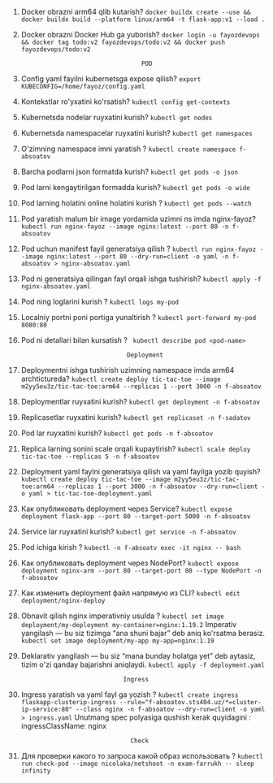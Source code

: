 
1) Docker obrazni arm64 qlib kutarish? ```docker buildx create --use && docker buildx build --platform linux/arm64 -t flask-app:v1 --load .```
2) Docker obrazni Docker Hub ga yuborish? ```docker login -u fayozdevops && docker tag todo:v2 fayozdevops/todo:v2 && docker push fayozdevops/todo:v2```
                                        
                                        
                                        POD


1) Config yaml fayilni kubernetsga expose qilish?  ```export KUBECONFIG=/home/fayoz/config.yaml```
2) Kontekstlar ro'yxatini ko'rsatish?  ```kubectl config get-contexts```
3) Kubernetsda nodelar ruyxatini kurish? ```kubectl get nodes```
4) Kubernetsda namespacelar ruyxatini kurish? ```kubectl get namespaces```
5) O'zimning namespace imni yaratish ? ```kubectl create namespace f-absoatov```
6) Barcha podlarni json formatda kurish? ```kubectl get pods -o json```
7) Pod larni kengaytirilgan formadda kurish? ```kubectl get pods -o wide```
8) Pod larning holatini online holatini kurish ? ```kubectl get pods --watch```
9) Pod yaratish malum bir image yordamida uzimni ns imda nginx-fayoz?  ```kubectl run nginx-fayoz --image nginx:latest --port 80 -n f-absoatov```
10) Pod uchun manifest fayil generatsiya qilish ? ```kubectl run nginx-fayoz --image nginx:latest --port 80 --dry-run=client -o yaml -n f-absoatov > nginx-absoatov.yaml```
11) Pod ni generatsiya qilingan fayl orqali ishga tushirish? ```kubectl apply -f nginx-absoatov.yaml```
12) Pod ning loglarini kurish ? ``` kubectl logs my-pod ```
13) Localniy portni poni portiga yunaltirish ? ``` kubectl port-forward my-pod 8080:80 ```
14) Pod ni detallari bilan kursatish ? ``` kubectl describe pod <pod-name>```

                                     Deployment
1) Deploymentni ishga tushirish uzimning namespace imda arm64 archtictureda?  ```kubectl create deploy tic-tac-toe --image m2yy5eu3z/tic-tac-toe:arm64 --replicas 1 --port 3000 -n f-absoatov```
2) Deploymentlar ruyxatini kurish? ```kubectl get deployment -n f-absoatov```
3) Replicasetlar ruyxatini kurish? ```kubectl get replicaset -n f-sadatov```
4) Pod lar ruyxatini kurish? ```kubectl get pods -n f-absoatov```
5) Replica larning sonini scale orqali kupaytirish? ```kubectl scale deploy tic-tac-toe --replicas 5 -n f-absoatov```
6) Deployment yaml faylni generatsiya qilish va yaml fayilga yozib quyish? ```kubectl create deploy tic-tac-toe --image m2yy5eu3z/tic-tac-toe:arm64 --replicas 1 --port 3000 -n f-absoatov --dry-run=client -o yaml > tic-tac-toe-deployment.yaml```
8) Как опубликовать deployment через Service? ```kubectl expose deployment flask-app --port 80 --target-port 5000 -n f-absoatov```
9) Service lar ruyxatini kurish? ```kubectl get service -n f-absoatov```
10) Pod ichiga kirish  ? ```kubectl -n f-absoatv exec -it nginx -- bash```
11) Как опубликовать deployment через NodePort? ```kubectl expose deployment nginx-arm --port 80 --target-port 80 --type NodePort -n f-absoatov```
13) Как изменить deployment файл напрямую из CLI? ```kubectl edit deployment/nginx-deploy```
14) Obnavit qilish nginx imperativniy usulda ? ```kubectl set image deployment/my-deployment my-container=nginx:1.19.2```
Imperativ yangilash — bu siz tizimga “ana shuni bajar” deb aniq ko'rsatma berasiz.
``` kubectl set image deployment/my-app my-app=nginx:1.19 ```
15) Deklarativ yangilash — bu siz “mana bunday holatga yet” deb aytasiz, tizim o'zi qanday bajarishni aniqlaydi.
``` kubectl apply -f deployment.yaml ```

                                    Ingress
1) Ingress yaratish va yaml fayl ga yozish ? ```kubectl create ingress flaskapp-clusterip-ingress --rule="f-absoatov.sts404.uz/*=cluster-ip-service:80" --class nginx -n f-absoatov --dry-run=client -o yaml > ingress.yaml```
   Unutmang spec polyasiga qushish kerak quyidagini :   ingressClassName: nginx

                                     Check
1) Для проверки какого то запроса какой образ использовать ? ```kubectl run check-pod --image nicolaka/netshoot -n exam-farrukh -- sleep infinity```
